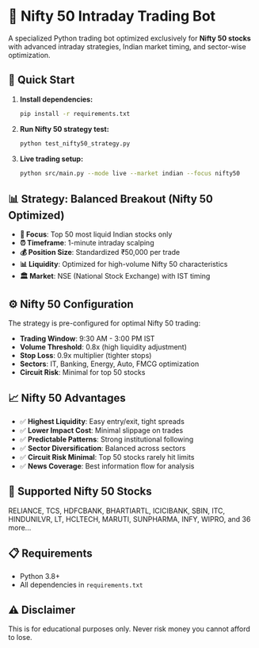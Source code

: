 # 🎯 Nifty 50 Intraday Trading Bot

A specialized Python trading bot optimized exclusively for **Nifty 50 stocks** with advanced intraday strategies, Indian market timing, and sector-wise optimization.

## 🚀 Quick Start

1. **Install dependencies:**
   ```bash
   pip install -r requirements.txt
   ```

2. **Run Nifty 50 strategy test:**
   ```bash
   python test_nifty50_strategy.py
   ```

3. **Live trading setup:**
   ```bash
   python src/main.py --mode live --market indian --focus nifty50
   ```

## 📊 Strategy: Balanced Breakout (Nifty 50 Optimized)

- **🎯 Focus**: Top 50 most liquid Indian stocks only
- **⏰ Timeframe**: 1-minute intraday scalping  
- **💰 Position Size**: Standardized ₹50,000 per trade
- **📊 Liquidity**: Optimized for high-volume Nifty 50 characteristics
- **🏛️ Market**: NSE (National Stock Exchange) with IST timing

## ⚙️ Nifty 50 Configuration

The strategy is pre-configured for optimal Nifty 50 trading:
- **Trading Window**: 9:30 AM - 3:00 PM IST
- **Volume Threshold**: 0.8x (high liquidity adjustment)
- **Stop Loss**: 0.9x multiplier (tighter stops)
- **Sectors**: IT, Banking, Energy, Auto, FMCG optimization
- **Circuit Risk**: Minimal for top 50 stocks

## 📈 Nifty 50 Advantages

- ✅ **Highest Liquidity**: Easy entry/exit, tight spreads
- ✅ **Lower Impact Cost**: Minimal slippage on trades  
- ✅ **Predictable Patterns**: Strong institutional following
- ✅ **Sector Diversification**: Balanced across sectors
- ✅ **Circuit Risk Minimal**: Top 50 stocks rarely hit limits
- ✅ **News Coverage**: Best information flow for analysis

## 🎯 Supported Nifty 50 Stocks

RELIANCE, TCS, HDFCBANK, BHARTIARTL, ICICIBANK, SBIN, ITC, HINDUNILVR, LT, HCLTECH, MARUTI, SUNPHARMA, INFY, WIPRO, and 36 more...

## 📋 Requirements

- Python 3.8+
- All dependencies in `requirements.txt`

## ⚠️ Disclaimer

This is for educational purposes only. Never risk money you cannot afford to lose.
